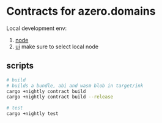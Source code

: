 # Contracts for azero.domains

Local development env: 
1. [node](https://github.com/paritytech/substrate-contracts-node#note)
3. [ui](https://contracts-ui.substrate.io/)
make sure to select local node

## scripts

```bash
# build
# builds a bundle, abi and wasm blob in target/ink
cargo +nightly contract build
cargo +nightly contract build --release

# test 
cargo +nightly test
```
